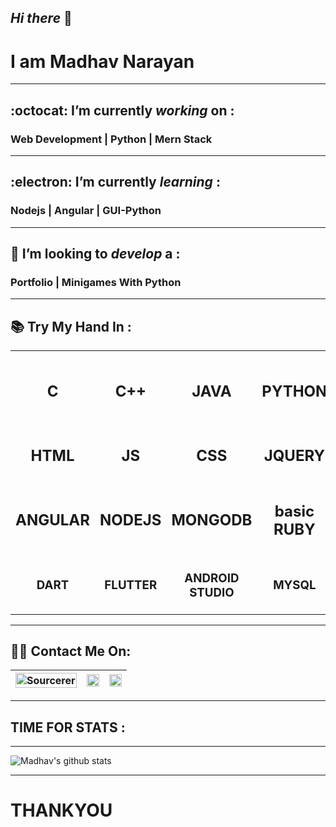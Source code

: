 ## _Hi there_ 👋
# I am __Madhav Narayan__
---
##  :octocat: I’m currently _working_ on :
### __Web Development | Python  | Mern Stack__
---
##  :electron: I’m currently _learning_ :
### __Nodejs | Angular | GUI-Python__
---
## 🤔 I’m looking to _develop_ a :
### __Portfolio |  Minigames With Python__
---
## 📚	Try My Hand In :

 ||||||
 :-------:|:-------:|:--------------:|:------:|:-------:
 <h2>__C__</h2>|<h2>__C++__|<h2>__JAVA__|<h2>__PYTHON__|<h2>__basic C#__
 <h2>__HTML__|<h2>__JS__|<h2>__CSS__|<h2>__JQUERY__|<h2>__BS4__
 <h2>__ANGULAR__|<h2>__NODEJS__|<h2>__MONGODB__|<h2>__basic RUBY__
 <h3>__DART__|<h3>__FLUTTER__|<h3>__ANDROID STUDIO__|<h3>__MYSQL__
 

---
## :man_technologist: Contact Me On:

|[<img src="https://sourcerer.io/icons/logo-sharing.svg" width="100%" alt="Sourcerer"/>](https://sourcerer.io/madhav2108)|[<img src="https://img.icons8.com/fluent/48/000000/instagram-new.png" width="100%"/>](https://www.instagram.com/madhav_narayan21/)|[<img src="https://img.icons8.com/color/48/000000/linkedin.png" width="100%"/>](https://www.linkedin.com/in/madhav-narayan-khullar-2290641b2/)|
|:-----------------:|:--------------------:|:-------------:|
    
---
## TIME FOR STATS :
---
![Madhav's github stats](https://github-readme-stats.vercel.app/api?username=madhav2108&show_icons=true&theme=radical)

---
# __THANKYOU__

